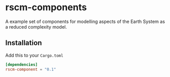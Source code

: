 # rscm-components

A example set of components for modelling aspects of the Earth System as a reduced complexity model.


## Installation

Add this to your `Cargo.toml`

```toml
[dependencies]
rscm-component = "0.1"
```
